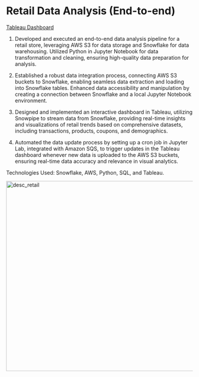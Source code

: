# Retail Data Analysis (End-to-end)
[Tableau Dashboard](https://public.tableau.com/app/profile/akshay.singh4274/viz/Retail_Data_Analysis-Descriptive/DescriptiveAnalysisTransactionalData)

1. Developed and executed an end-to-end data analysis pipeline for a retail store, leveraging AWS S3 for data storage and Snowflake for data warehousing. Utilized Python in Jupyter Notebook for data transformation and cleaning, ensuring high-quality data preparation for analysis.

2. Established a robust data integration process, connecting AWS S3 buckets to Snowflake, enabling seamless data extraction and loading into Snowflake tables. Enhanced data accessibility and manipulation by creating a connection between Snowflake and a local Jupyter Notebook environment.

3. Designed and implemented an interactive dashboard in Tableau, utilizing Snowpipe to stream data from Snowflake, providing real-time insights and visualizations of retail trends based on comprehensive datasets, including transactions, products, coupons, and demographics.

4. Automated the data update process by setting up a cron job in Jupyter Lab, integrated with Amazon SQS, to trigger updates in the Tableau dashboard whenever new data is uploaded to the AWS S3 buckets, ensuring real-time data accuracy and relevance in visual analytics.
   
Technologies Used: Snowflake, AWS, Python, SQL, and Tableau.

<img width="514" alt="desc_retail" src="https://github.com/akshayysinngh/Retail_Data_Analysis/assets/91548001/4c384444-523d-467d-944b-f6e2c2835a2d">
